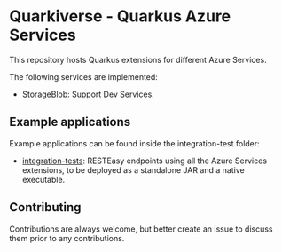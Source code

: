 # Quarkiverse - Quarkus Azure Services

This repository hosts Quarkus extensions for different Azure Services.

The following services are implemented:

- [StorageBlob](storage-blob): Support Dev Services.

## Example applications

Example applications can be found inside the integration-test folder:

- [integration-tests](integration-tests): RESTEasy endpoints using all the Azure Services extensions, to be deployed as
  a standalone JAR and a native executable.

## Contributing

Contributions are always welcome, but better create an issue to discuss them prior to any contributions.

